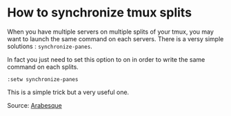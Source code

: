 # How to synchronize tmux splits

When you have multiple servers on multiple splits of your tmux,
you may want to launch the same command on each servers. There is a versy simple
solutions : `synchronize-panes`.

In fact you just need to set this option to on in order to write the same
command on each splits.

    :setw synchronize-panes

This is a simple trick but a very useful one.

Source: [Arabesque](http://blog.sanctum.geek.nz/sync-tmux-panes/)


